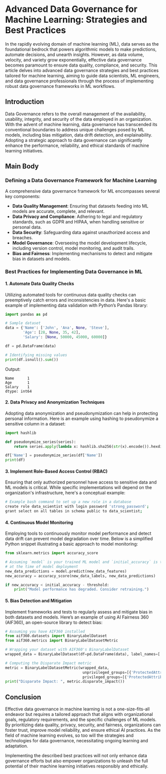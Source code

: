 # Advanced Data Governance for Machine Learning: Strategies and Best Practices

In the rapidly evolving domain of machine learning (ML), data serves as the foundational bedrock that powers algorithmic models to make predictions, automate decisions, and unearth insights. However, as data volume, velocity, and variety grow exponentially, effective data governance becomes paramount to ensure data quality, compliance, and security. This article delves into advanced data governance strategies and best practices tailored for machine learning, aiming to guide data scientists, ML engineers, and data governance professionals through the process of implementing robust data governance frameworks in ML workflows.

## Introduction

Data Governance refers to the overall management of the availability, usability, integrity, and security of the data employed in an organization. With the advent of machine learning, data governance has transcended its conventional boundaries to address unique challenges posed by ML models, including bias mitigation, data drift detection, and explainability. Adopting a strategic approach to data governance can significantly enhance the performance, reliability, and ethical standards of machine learning initiatives.

## Main Body

### Defining a Data Governance Framework for Machine Learning

A comprehensive data governance framework for ML encompasses several key components:

- **Data Quality Management**: Ensuring that datasets feeding into ML models are accurate, complete, and relevant.
- **Data Privacy and Compliance**: Adhering to legal and regulatory standards, such as GDPR and HIPAA, when handling sensitive or personal data.
- **Data Security**: Safeguarding data against unauthorized access and breaches.
- **Model Governance**: Overseeing the model development lifecycle, including version control, model monitoring, and audit trails.
- **Bias and Fairness**: Implementing mechanisms to detect and mitigate bias in datasets and models.

### Best Practices for Implementing Data Governance in ML

#### 1. Automate Data Quality Checks

Utilizing automated tools for continuous data quality checks can preemptively catch errors and inconsistencies in data. Here's a basic example of implementing data validation with Python’s Pandas library:

```python
import pandas as pd

# Sample dataset
data = {'Name': ['John', 'Ana', None, 'Steve'],
        'Age': [28, None, 35, 42],
        'Salary': [None, 50000, 45000, 60000]}

df = pd.DataFrame(data)

# Identifying missing values
print(df.isnull().sum())
```

Output:

```
Name      1
Age       1
Salary    1
dtype: int64
```

#### 2. Data Privacy and Anonymization Techniques

Adopting data anonymization and pseudonymization can help in protecting personal information. Here is an example using hashing to pseudonymize a sensitive column in a dataset:

```python
import hashlib

def pseudonymize_series(series):
    return series.apply(lambda x: hashlib.sha256(str(x).encode()).hexdigest())

df['Name'] = pseudonymize_series(df['Name'])
print(df)
```

#### 3. Implement Role-Based Access Control (RBAC)

Ensuring that only authorized personnel have access to sensitive data and ML models is critical. While specific implementations will depend on the organization's infrastructure, here's a conceptual example:

```bash
# Example bash command to set up a new role in a database
create role data_scientist with login password 'strong_password';
grant select on all tables in schema public to data_scientist;
```

#### 4. Continuous Model Monitoring

Employing tools to continuously monitor model performance and detect data drift can prevent model degradation over time. Below is a simplified Python snippet illustrating a basic approach to model monitoring:

```python
from sklearn.metrics import accuracy_score

# Assuming `model` is your trained ML model and `initial_accuracy` is the accuracy
# at the time of model deployment
new_data_predictions = model.predict(new_data_features)
new_accuracy = accuracy_score(new_data_labels, new_data_predictions)

if new_accuracy < initial_accuracy - threshold:
    print("Model performance has degraded. Consider retraining.")
```

#### 5. Bias Detection and Mitigation

Implement frameworks and tests to regularly assess and mitigate bias in both datasets and models. Here’s an example of using AI Fairness 360 (AIF360), an open-source library to detect bias:

```python
# Assuming you have AIF360 installed
from aif360.datasets import BinaryLabelDataset
from aif360.metrics import BinaryLabelDatasetMetric

# Wrapping your dataset with AIF360's BinaryLabelDataset
wrapped_data = BinaryLabelDataset(df=pd.DataFrame(data), label_names=['Label'], protected_attribute_names=['ProtectedAttribute'])

# Computing the Disparate Impact metric
metric = BinaryLabelDatasetMetric(wrapped_data, 
                                   unprivileged_groups=[{'ProtectedAttribute': 0}],
                                   privileged_groups=[{'ProtectedAttribute': 1}])
print("Disparate Impact: ", metric.disparate_impact())
```

## Conclusion

Effective data governance in machine learning is not a one-size-fits-all endeavor but requires a tailored approach that aligns with organizational goals, regulatory requirements, and the specific challenges of ML models. By prioritizing data quality, privacy, security, and fairness, organizations can foster trust, improve model reliability, and ensure ethical AI practices. As the field of machine learning evolves, so too will the strategies and technologies for data governance, necessitating ongoing learning and adaptation.

Implementing the described best practices will not only enhance data governance efforts but also empower organizations to unleash the full potential of their machine learning initiatives responsibly and ethically.